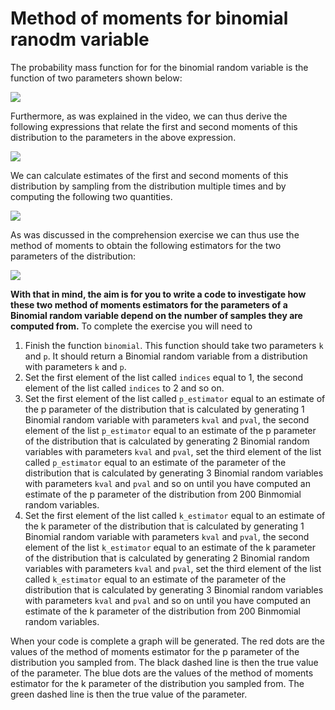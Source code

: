 # Method of moments for binomial ranodm variable

The probability mass function for for the binomial random variable is the function of two parameters shown below:

![](https://render.githubusercontent.com/render/math?math=P(X=x)=\binom{k}{x}p^x(1-p)^{k-x})

Furthermore, as was explained in the video, we can thus derive the following expressions that relate the first and second moments of this distribution to the parameters in the above expression.

![](https://render.githubusercontent.com/render/math?math=\mathbb{E}(X)=kp\qquad\mathbb{E}(X^2)=kp(1-p)%2Bk^2p^2)

We can calculate estimates of the first and second moments of this distribution by sampling from the distribution multiple times and by computing the following two quantities.

![](https://render.githubusercontent.com/render/math?math=\overline{X}=\frac{1}{n}\sum_{i=1}^{n}X_i\qquad\widehat{\mu_2}=\frac{1}{n}\sum_{i=1}^{n}X_i^2)

As was discussed in the comprehension exercise we can thus use the method of moments to obtain the following estimators for the two parameters of the distribution:

![](https://render.githubusercontent.com/render/math?math=\widehat{p}=1%2B\overline{X}-\frac{\widehat{\mu_2}}{\overline{X}}\qquad\widehat{k}=\frac{\overline{X}}{\widehat{p}})

__With that in mind, the aim is for you to write a code to investigate how these two method of moments estimators for the parameters of a Binomial random variable depend on the number of samples they are computed from.__  To complete the exercise you will need to

1. Finish the function `binomial`. This function should take two parameters `k` and `p`. It should return a Binomial random variable from a distribution with parameters `k` and `p`. 
2. Set the first element of the list called `indices` equal to 1, the second element of the list called `indices` to 2 and so on.
3. Set the first element of the list called `p_estimator` equal to an estimate of the p parameter of the distribution that is calculated by generating 1 Binomial random variable with parameters `kval` and `pval`, the second element of the list `p_estimator` equal to an estimate of the p parameter of the distribution that is calculated by generating 2 Binomial random variables with parameters `kval` and `pval`, set the third element of the list called `p_estimator` equal to an estimate of the parameter of the distribution that is calculated by generating 3 Binomial random variables with parameters `kval` and `pval` and so on until you have computed an estimate of the p parameter of the distribution from 200 Binmomial  random variables. 
4. Set the first element of the list called `k_estimator` equal to an estimate of the k parameter of the distribution that is calculated by generating 1 Binomial random variable with parameters `kval` and `pval`, the second element of the list `k_estimator` equal to an estimate of the k parameter of the distribution that is calculated by generating 2 Binomial random variables with parameters `kval` and `pval`, set the third element of the list called `k_estimator` equal to an estimate of the parameter of the distribution that is calculated by generating 3 Binomial random variables with parameters `kval` and `pval` and so on until you have computed an estimate of the k parameter of the distribution from 200 Binmomial  random variables. 

When your code is complete a graph will be generated.  The red dots are the values of the method of moments estimator for the p parameter of the distribution you sampled from.  The black dashed line is then the true value of the parameter.  The blue dots are the values of the method of moments estimator for the k parameter of the distribution you sampled from.  The green dashed line is then the true value of the parameter.  
